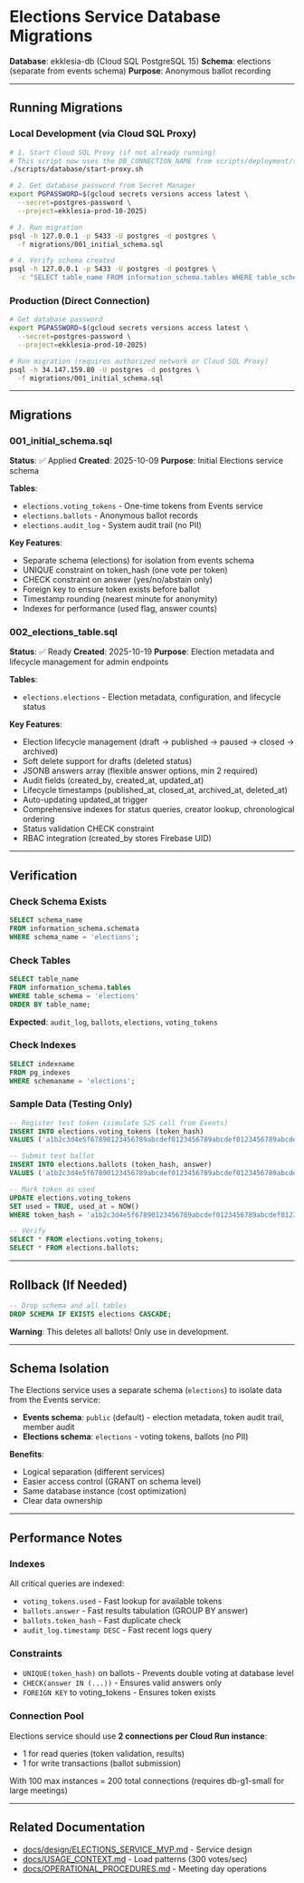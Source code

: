 # Elections Service Database Migrations

**Database**: ekklesia-db (Cloud SQL PostgreSQL 15)
**Schema**: elections (separate from events schema)
**Purpose**: Anonymous ballot recording

---

## Running Migrations

### Local Development (via Cloud SQL Proxy)

```bash
# 1. Start Cloud SQL Proxy (if not already running)
# This script now uses the DB_CONNECTION_NAME from scripts/deployment/set-env.sh
./scripts/database/start-proxy.sh

# 2. Get database password from Secret Manager
export PGPASSWORD=$(gcloud secrets versions access latest \
  --secret=postgres-password \
  --project=ekklesia-prod-10-2025)

# 3. Run migration
psql -h 127.0.0.1 -p 5433 -U postgres -d postgres \
  -f migrations/001_initial_schema.sql

# 4. Verify schema created
psql -h 127.0.0.1 -p 5433 -U postgres -d postgres \
  -c "SELECT table_name FROM information_schema.tables WHERE table_schema = 'elections';"
```

### Production (Direct Connection)

```bash
# Get database password
export PGPASSWORD=$(gcloud secrets versions access latest \
  --secret=postgres-password \
  --project=ekklesia-prod-10-2025)

# Run migration (requires authorized network or Cloud SQL Proxy)
psql -h 34.147.159.80 -U postgres -d postgres \
  -f migrations/001_initial_schema.sql
```

---

## Migrations

### 001_initial_schema.sql

**Status**: ✅ Applied
**Created**: 2025-10-09
**Purpose**: Initial Elections service schema

**Tables**:
- `elections.voting_tokens` - One-time tokens from Events service
- `elections.ballots` - Anonymous ballot records
- `elections.audit_log` - System audit trail (no PII)

**Key Features**:
- Separate schema (elections) for isolation from events schema
- UNIQUE constraint on token_hash (one vote per token)
- CHECK constraint on answer (yes/no/abstain only)
- Foreign key to ensure token exists before ballot
- Timestamp rounding (nearest minute for anonymity)
- Indexes for performance (used flag, answer counts)

### 002_elections_table.sql

**Status**: ✅ Ready
**Created**: 2025-10-19
**Purpose**: Election metadata and lifecycle management for admin endpoints

**Tables**:
- `elections.elections` - Election metadata, configuration, and lifecycle status

**Key Features**:
- Election lifecycle management (draft → published → paused → closed → archived)
- Soft delete support for drafts (deleted status)
- JSONB answers array (flexible answer options, min 2 required)
- Audit fields (created_by, created_at, updated_at)
- Lifecycle timestamps (published_at, closed_at, archived_at, deleted_at)
- Auto-updating updated_at trigger
- Comprehensive indexes for status queries, creator lookup, chronological ordering
- Status validation CHECK constraint
- RBAC integration (created_by stores Firebase UID)

---

## Verification

### Check Schema Exists

```sql
SELECT schema_name
FROM information_schema.schemata
WHERE schema_name = 'elections';
```

### Check Tables

```sql
SELECT table_name
FROM information_schema.tables
WHERE table_schema = 'elections'
ORDER BY table_name;
```

**Expected**: `audit_log`, `ballots`, `elections`, `voting_tokens`

### Check Indexes

```sql
SELECT indexname
FROM pg_indexes
WHERE schemaname = 'elections';
```

### Sample Data (Testing Only)

```sql
-- Register test token (simulate S2S call from Events)
INSERT INTO elections.voting_tokens (token_hash)
VALUES ('a1b2c3d4e5f67890123456789abcdef0123456789abcdef0123456789abcdef');

-- Submit test ballot
INSERT INTO elections.ballots (token_hash, answer)
VALUES ('a1b2c3d4e5f67890123456789abcdef0123456789abcdef0123456789abcdef', 'yes');

-- Mark token as used
UPDATE elections.voting_tokens
SET used = TRUE, used_at = NOW()
WHERE token_hash = 'a1b2c3d4e5f67890123456789abcdef0123456789abcdef0123456789abcdef';

-- Verify
SELECT * FROM elections.voting_tokens;
SELECT * FROM elections.ballots;
```

---

## Rollback (If Needed)

```sql
-- Drop schema and all tables
DROP SCHEMA IF EXISTS elections CASCADE;
```

**Warning**: This deletes all ballots! Only use in development.

---

## Schema Isolation

The Elections service uses a separate schema (`elections`) to isolate data from the Events service:

- **Events schema**: `public` (default) - election metadata, token audit trail, member audit
- **Elections schema**: `elections` - voting tokens, ballots (no PII)

**Benefits**:
- Logical separation (different services)
- Easier access control (GRANT on schema level)
- Same database instance (cost optimization)
- Clear data ownership

---

## Performance Notes

### Indexes

All critical queries are indexed:
- `voting_tokens.used` - Fast lookup for available tokens
- `ballots.answer` - Fast results tabulation (GROUP BY answer)
- `ballots.token_hash` - Fast duplicate check
- `audit_log.timestamp DESC` - Fast recent logs query

### Constraints

- `UNIQUE(token_hash)` on ballots - Prevents double voting at database level
- `CHECK(answer IN (...))` - Ensures valid answers only
- `FOREIGN KEY` to voting_tokens - Ensures token exists

### Connection Pool

Elections service should use **2 connections per Cloud Run instance**:
- 1 for read queries (token validation, results)
- 1 for write transactions (ballot submission)

With 100 max instances = 200 total connections (requires db-g1-small for large meetings)

---

## Related Documentation

- [docs/design/ELECTIONS_SERVICE_MVP.md](../../docs/design/ELECTIONS_SERVICE_MVP.md) - Service design
- [docs/USAGE_CONTEXT.md](../../docs/USAGE_CONTEXT.md) - Load patterns (300 votes/sec)
- [docs/OPERATIONAL_PROCEDURES.md](../../docs/OPERATIONAL_PROCEDURES.md) - Meeting day operations
